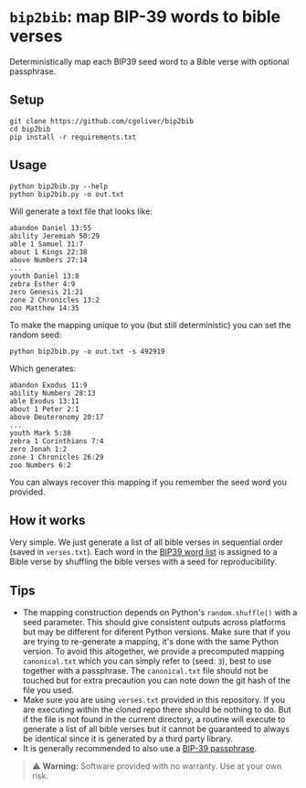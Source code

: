 # `bip2bib`: map BIP-39 words to bible verses

Deterministically map each BIP39 seed word to a Bible verse with optional passphrase.

## Setup

```
git clone https://github.com/cgoliver/bip2bib
cd bip2bib
pip install -r requirements.txt
```

## Usage

```
python bip2bib.py --help
python bip2bib.py -o out.txt
```

Will generate a text file that looks like:

```
abandon Daniel 13:55
ability Jeremiah 50:29
able 1 Samuel 31:7
about 1 Kings 22:38
above Numbers 27:14
...
youth Daniel 13:8
zebra Esther 4:9
zero Genesis 21:21
zone 2 Chronicles 13:2
zoo Matthew 14:35
```

To make the mapping unique to you (but still deterministic) you can set the random seed:

```
python bip2bib.py -o out.txt -s 492919
```

Which generates:


```
abandon Exodus 11:9
ability Numbers 28:13
able Exodus 13:11
about 1 Peter 2:1
above Deuteronomy 20:17
...
youth Mark 5:38
zebra 1 Corinthians 7:4
zero Jonah 1:2
zone 1 Chronicles 26:29
zoo Numbers 6:2
```

You can always recover this mapping if you remember the seed word you provided.

## How it works

Very simple. We just generate a list of all bible verses in sequential order (saved in `verses.txt`). Each word in the [BIP39 word list](https://github.com/bitcoin/bips/blob/master/bip-0039/english.txt) is assigned to a Bible verse by shuffling the bible verses with a seed for reproducibility.

## Tips

* The mapping construction depends on Python's `random.shuffle()` with a seed parameter. This should give consistent outputs across platforms but may be different for diferent Python versions. Make sure that if you are trying to re-generate a mapping, it's done with the same Python version. To avoid this altogether, we provide a precomputed mapping `canonical.txt` which you can simply refer to (seed: `3`), best to use together with a passphrase. The `canonical.txt` file should not be touched but for extra precaution you can note down the git hash of the file you used.
* Make sure you are using `verses.txt` provided in this repository. If you are executing within the cloned repo there should be nothing to do. But if the file is not found in the current directory, a routine will execute to generate a list of all bible verses but it cannot be guaranteed to always be identical since it is generated by a third party library.
* It is generally recommended to also use a [BIP-39 passphrase](https://coldcard.com/docs/passphrase/).

> ⚠️ **Warning:** Software provided with no warranty. Use at your own risk.
